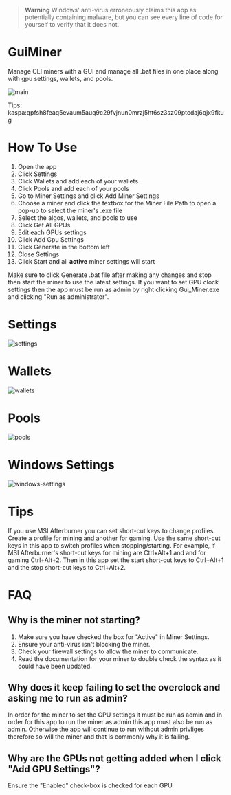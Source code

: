 > **Warning** Windows' anti-virus erroneously claims this app as potentially containing malware, but you can see every line of code for yourself to verify that it does not.

# GuiMiner
Manage CLI miners with a GUI and manage all .bat files in one place along with gpu settings, wallets, and pools.

![main](https://github.com/peavey2787/GuiMiner/assets/11081113/4bb1a642-7a8c-405f-83fa-8e9078cffb13)


Tips: kaspa:qpfsh8feaq5evaum5auq9c29fvjnun0mrzj5ht6sz3sz09ptcdaj6qjx9fkug

# How To Use

1. Open the app
2. Click Settings
3. Click Wallets and add each of your wallets
4. Click Pools and add each of your pools
5. Go to Miner Settings and click Add Miner Settings
7. Choose a miner and click the textbox for the Miner File Path to open a pop-up to select the miner's .exe file
8. Select the algos, wallets, and pools to use
9. Click Get All GPUs
10. Edit each GPUs settings
11. Click Add Gpu Settings
12. Click Generate in the bottom left
13. Close Settings
14. Click Start and all __active__ miner settings will start

Make sure to click Generate .bat file after making any changes and stop then start the miner to use the latest settings. If you want to set GPU clock settings then the app must be run as admin by right clicking Gui_Miner.exe and clicking "Run as administrator".

# Settings
![settings](https://github.com/peavey2787/GuiMiner/assets/11081113/b7527cea-e34d-426f-9e3a-46f122c40acb)

# Wallets
![wallets](https://github.com/peavey2787/GuiMiner/assets/11081113/9fa29829-625f-4108-9ebc-7142f9c74330)

# Pools
![pools](https://github.com/peavey2787/GuiMiner/assets/11081113/df4b6b8b-56d5-4287-872e-004459dd6622)

# Windows Settings
![windows-settings](https://github.com/peavey2787/GuiMiner/assets/11081113/311642a5-fb72-4699-8f52-95edafe3bfdd)

# Tips

If you use MSI Afterburner you can set short-cut keys to change profiles. Create a profile for mining and another for gaming. Use the same short-cut keys in this app to switch profiles when stopping/starting. For example, if MSI Afterburner's short-cut keys for mining are Ctrl+Alt+1 and and for gaming Ctrl+Alt+2. Then in this app set the start short-cut keys to Ctrl+Alt+1 and the stop short-cut keys to Ctrl+Alt+2.

# FAQ

## Why is the miner not starting?

1. Make sure you have checked the box for "Active" in Miner Settings.
2. Ensure your anti-virus isn't blocking the miner.
3. Check your firewall settings to allow the miner to communicate.
4. Read the documentation for your miner to double check the syntax as it could have been updated.


## Why does it keep failing to set the overclock and asking me to run as admin?

In order for the miner to set the GPU settings it must be run as admin and in order for this app to run the miner as admin this app must also be run as admin. Otherwise the app will continue to run without admin privliges therefore so will the miner and that is commonly why it is failing.


## Why are the GPUs not getting added when I click "Add GPU Settings"?

Ensure the "Enabled" check-box is checked for each GPU.
